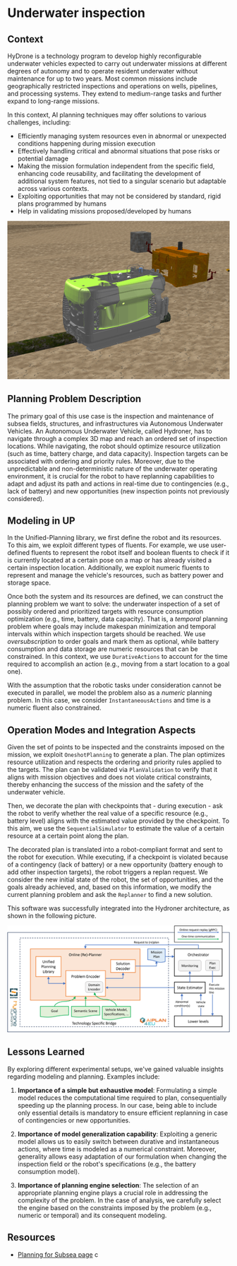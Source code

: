 # Underwater inspection

## Context

HyDrone is a technology program to develop highly reconfigurable underwater vehicles expected to carry out underwater missions at different degrees of autonomy and to operate resident underwater without maintenance for up to two years. Most common missions include geographically restricted inspections and operations on wells, pipelines, and processing systems. They extend to medium-range tasks and further expand to long-range missions.

In this context, AI planning techniques may offer solutions to various challenges, including:

- Efficiently managing system resources even in abnormal or unexpected conditions happening during mission execution
- Effectively handling critical and abnormal situations that pose risks or potential damage
- Making the mission formulation independent from the specific field, enhancing code reusability, and facilitating the development of additional system features, not tied to a singular scenario but adaptable across various contexts.
- Exploiting opportunities that may not be considered by standard, rigid plans programmed by humans
- Help in validating missions proposed/developed by humans

![Hydroner from Saipem](img/hydroner.png)

## Planning Problem Description

The primary goal of this use case is the inspection and maintenance of subsea fields, structures, and infrastructures via Autonomous Underwater Vehicles. An Autonomous Underwater Vehicle, called Hydroner, has to navigate through a complex 3D map and reach an ordered set of inspection locations. While navigating, the robot should optimize resource utilization (such as time, battery charge, and data capacity). Inspection targets can be associated with ordering and priority rules. Moreover, due to the unpredictable and non-deterministic nature of the underwater operating environment, it is crucial for the robot to have replanning capabilities to adapt and adjust its path and actions in real-time due to contingencies (e.g., lack of battery) and new opportunities (new inspection points not previously considered).

## Modeling in UP

In the Unified-Planning library, we first define the robot and its resources. To this aim, we exploit different types of fluents. For example, we use user-defined fluents to represent the robot itself and boolean fluents to check if it is currently located at a certain pose on a map or has already visited a certain inspection location. Additionally, we exploit numeric fluents to represent and manage the vehicle's resources, such as battery power and storage space.

Once both the system and its resources are defined, we can construct the planning problem we want to solve: the underwater inspection of a set of possibly ordered and prioritized targets with resource consumption optimization (e.g., time, battery, data capacity). That is, a *temporal* planning problem where goals may include makespan minimization and temporal intervals within which inspection targets should be reached. We use *oversubscription* to order goals and mark them as optional, while battery consumption and data storage are numeric resources that can be constrained. In this context, we use `DurativeActions` to account for the time required to accomplish an action (e.g., moving from a start location to a goal one).
  
With the assumption that the robotic tasks under consideration cannot be executed in parallel,  we model the problem also as a *numeric* planning problem. In this case, we consider `InstantaneousActions` and time is a numeric fluent also constrained. 

## Operation Modes and Integration Aspects

Given the set of points to be inspected and the constraints imposed on the mission, we exploit `OneshotPlanning` to generate a plan. The plan optimizes resource utilization and respects the ordering and priority rules applied to the targets. The plan can be validated via `PlanValidation` to verify that it aligns with mission objectives and does not violate critical constraints, thereby enhancing the success of the mission and the safety of the underwater vehicle.

Then, we decorate the plan with checkpoints that - during execution - ask the robot to verify whether the real value of a specific resource (e.g., battery level) aligns with the estimated value provided by the checkpoint. To this aim, we use the `SequentialSimulator` to estimate the value of a certain resource at a certain point along the plan.

The decorated plan is translated into a robot-compliant format and sent to the robot for execution. While executing, if a checkpoint is violated because of a contingency (lack of battery) or a new opportunity (battery enough to add other inspection targets), the robot triggers a replan request. We consider the new initial state of the robot, the set of opportunities, and the goals already achieved, and, based on this information, we modify the current planning problem and ask the `Replanner` to find a new solution.

This software was successfully integrated into the Hydroner architecture, as shown in the following picture.

![Final Architecture](img/hydroner_architecture.png)

## Lessons Learned  

By exploring different experimental setups, we've gained valuable insights regarding modeling and planning. Examples include:

1.  **Importance of a simple but exhaustive model**: Formulating a simple model reduces the computational time required to plan, consequentially speeding up the planning process. In our case, being able to include only essential details is mandatory to ensure efficient replanning in case of contingencies or new opportunities.

2.  **Importance of model generalization capability**: Exploiting a generic model allows us to easily switch between durative and instantaneous actions, where time is modeled as a numerical constraint. Moreover, generality allows easy adaptation of our formulation when changing the inspection field or the robot's specifications (e.g., the battery consumption model).

3.  **Importance of planning engine selection**: The selection of an appropriate planning engine plays a crucial role in addressing the complexity of the problem. In the case of analysis, we carefully select the engine based on the constraints imposed by the problem (e.g., numeric or temporal) and its consequent modeling.

## Resources

- [Planning for Subsea page](https://www.ai4europe.eu/business-and-industry/case-studies/underwater-operations)
c
